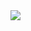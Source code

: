 <img src="https://image.cnbcfm.com/api/v1/image/106341604-1579261030301thumbnailreports_deepfakevideo_clean_03.jpg?v=1579261049](https://img.freepik.com/premium-vector/online-food-order_18591-36394.jpg?w=996)](https://www.google.com/url?sa=i&url=https%3A%2F%2Fwww.freepik.com%2Fpremium-vector%2Fonline-food-order_3319581.htm&psig=AOvVaw0rbmqlS731iRkGR2FeluH1&ust=1722437549360000&source=images&cd=vfe&opi=89978449&ved=0CBEQjRxqFwoTCJCSwIOCz4cDFQAAAAAdAAAAABAp)](https://img.freepik.com/premium-vector/online-food-order_18591-36394.jpg?w=996" width="auto">
